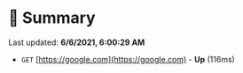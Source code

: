 # 📖 Summary
Last updated: **6/6/2021, 6:00:29 AM**

- `GET` [https://google.com](https://google.com) - **Up** (116ms)
